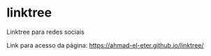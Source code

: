 # linktree
Linktree para redes sociais

Link para acesso da página:
https://ahmad-el-eter.github.io/linktree/

